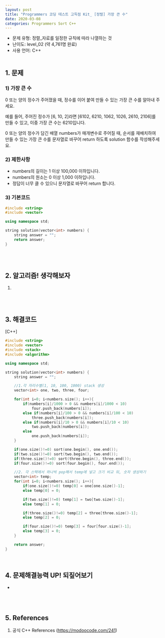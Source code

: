 ```yaml
---
layout: post
title: "Programmers 코딩 테스트 고득점 Kit_ [정렬] 가장 큰 수"
date: 2020-03-08
categories: Programmers Sort C++
---
```


- 문제 유형: 정렬_자료를 일정한 규칙에 따라 나열하는 것
- 난이도: level_02 (약 4,761명 완료)
- 사용 언어: C++ <br/><br/>

## 1. 문제
### 1) 가장 큰 수
0 또는 양의 정수가 주어졌을 때, 정수를 이어 붙여 만들 수 있는 가장 큰 수를 알아내 주세요.<br/>

예를 들어, 주어진 정수가 [6, 10, 2]라면 [6102, 6210, 1062, 1026, 2610, 2106]를 만들 수 있고, 이중 가장 큰 수는 6210입니다.<br/>

0 또는 양의 정수가 담긴 배열 numbers가 매개변수로 주어질 때, 순서를 재배치하여 만들 수 있는 가장 큰 수를 문자열로 바꾸어 return 하도록 solution 함수를 작성해주세요.
<br/>   

### 2) 제한사항   
- numbers의 길이는 1 이상 100,000 이하입니다.
- numbers의 원소는 0 이상 1,000 이하입니다.
- 정답이 너무 클 수 있으니 문자열로 바꾸어 return 합니다.  

### 3) 기본코드
```c++
#include <string>
#include <vector>

using namespace std;

string solution(vector<int> numbers) {
    string answer = "";
    return answer;
}
```
<br/><br/>

## 2. 알고리즘! 생각해보자
1)
<br/><br/>

## 3. 해결코드
[C++]<br/>

```c++
#include <string>
#include <vector>
#include <stack>
#include <algorithm>

using namespace std;

string solution(vector<int> numbers) {
    string answer = "";

    //1.각 자리수별(1, 10, 100, 1000) stack 생성
    vector<int> one, two, three, four;

    for(int i=0; i<numbers.size(); i++){
        if(numbers[i]/1000 > 0 && numbers[i]/1000 < 10)
            four.push_back(numbers[i]);
        else if(numbers[i]/100 > 0 && numbers[i]/100 < 10)
            three.push_back(numbers[i]);
        else if(numbers[i]/10 > 0 && numbers[i]/10 < 10)
            two.push_back(numbers[i]);
        else
            one.push_back(numbers[i]);
    }

    if(one.size()!=0) sort(one.begin(), one.end());
    if(two.size()!=0) sort(two.begin(), two.end());
    if(three.size()!=0) sort(three.begin(), three.end());
    if(four.size()!=0) sort(four.begin(), four.end());   

    //2. 각 스택에서 하나씩 pop해서 temp에 넣고 크기 비교 뒤, 숫자 생성하기
    vector<int> temp;
    for(int i=0; i<numbers.size(); i++){
        if(one.size()!=0) temp[0] = one[one.size()-1];
        else temp[0] = 0;

        if(two.size()!=0) temp[1] = two[two.size()-1];
        else temp[1] = 0;

        if(three.size()!=0) temp[2] = three[three.size()-1];
        else temp[2] = 0;

        if(four.size()!=0) temp[3] = four[four.size()-1];
        else temp[3] = 0;
    }

    return answer;
}
```  
<br/>

## 4. 문제해결능력 UP! 되짚어보기
-

<br/><br/>

## 5. References
1) 공식 C++ References (<https://modoocode.com/241>)
<br/><br/>
